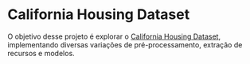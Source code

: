 # California Housing Dataset

O objetivo desse projeto é explorar o [California Housing Dataset](https://inria.github.io/scikit-learn-mooc/python_scripts/datasets_california_housing.html), implementando diversas variações de pré-processamento, extração de recursos e modelos. 

